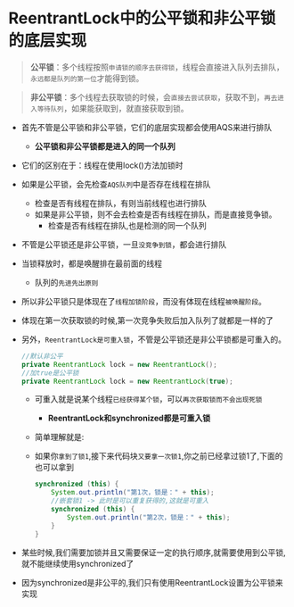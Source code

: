 # ReentrantLock中的公平锁和⾮公平锁的底层实现

> **公平锁**：多个线程按照`申请锁的顺序去获得锁`，线程会直接进入队列去排队，`永远都是队列的第一位`才能得到锁。

> **非公平锁**：多个线程去获取锁的时候，会`直接去尝试获取`，获取不到，`再去进入等待队列`，如果能获取到，就直接获取到锁。

- ⾸先不管是公平锁和⾮公平锁，它们的底层实现都会使⽤AQS来进⾏排队
  
  - **公平锁和⾮公平锁都是进入的同一个队列**
  
- 它们的区别在于：线程在使⽤lock()⽅法加锁时

- 如果是公平锁，会先检查`AQS队列`中是否存在线程在排队
  - 检查是否有线程在排队，有则当前线程也进⾏排队
  - 如果是⾮公平锁，则不会去检查是否有线程在排队，⽽是直接竞争锁。 
    - 检查是否有线程在排队,也是检测的同一个队列

- 不管是公平锁还是⾮公平锁，⼀旦`没竞争到锁`，都会进⾏排队

- 当锁释放时，都是唤醒排在最前⾯的线程
  
  - 队列的`先进先出原则`
  
- 所以⾮公平锁只是体现在了`线程加锁阶段`，⽽没有体现在线程`被唤醒阶段`。 
  
- 体现在第一次获取锁的时候,第一次竞争失败后加入队列了就都是一样的了
  
- 另外，`ReentrantLock是可重⼊锁`，不管是公平锁还是⾮公平锁都是可重⼊的。 

  ```java
  //默认非公平
  private ReentrantLock lock = new ReentrantLock();
  //加true是公平锁
  private ReentrantLock lock = new ReentrantLock(true);
  ```

  - 可重入就是说某个线程`已经获得某个锁`，可以`再次获取锁而不会出现死锁`

    - **ReentrantLock和synchronized都是可重⼊锁**

  - 简单理解就是: 

  - 如果你`拿到了锁1`,接下来代码块`又要拿一次锁1`,你之前已经拿过锁1了,下面的也可以拿到

    ```java
    synchronized (this) {
        System.out.println("第1次，锁是：" + this);
        //嵌套锁1 -> 此时是可以重复获得的,这就是可重入
        synchronized (this) {
            System.out.println("第2次，锁是：" + this);
        }
    }
    ```

- 某些时候,我们需要加锁并且又需要保证一定的执行顺序,就需要使用到公平锁,就不能继续使用synchronized了

- 因为synchronized是非公平的,我们只有使用ReentrantLock设置为公平锁来实现